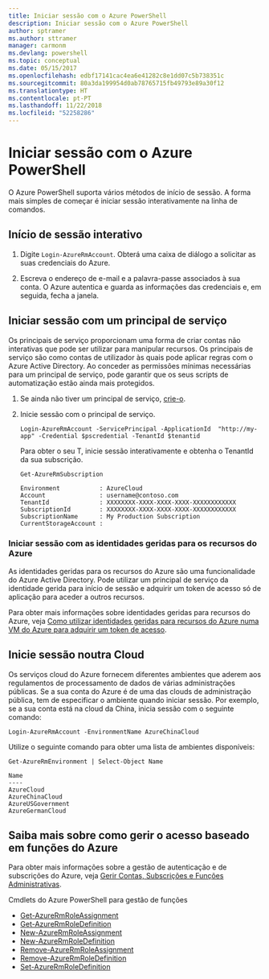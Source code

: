 ```yaml
---
title: Iniciar sessão com o Azure PowerShell
description: Iniciar sessão com o Azure PowerShell
author: sptramer
ms.author: sttramer
manager: carmonm
ms.devlang: powershell
ms.topic: conceptual
ms.date: 05/15/2017
ms.openlocfilehash: edbf17141cac4ea6e41282c8e1dd07c5b738351c
ms.sourcegitcommit: 80a3da199954d0ab78765715fb49793e89a30f12
ms.translationtype: HT
ms.contentlocale: pt-PT
ms.lasthandoff: 11/22/2018
ms.locfileid: "52258286"
---
```

# <a name="log-in-with-azure-powershell"></a>Iniciar sessão com o Azure PowerShell

O Azure PowerShell suporta vários métodos de início de sessão. A forma mais simples de começar é iniciar sessão interativamente na linha de comandos.

## <a name="interactive-log-in"></a>Início de sessão interativo

1. Digite `Login-AzureRmAccount`. Obterá uma caixa de diálogo a solicitar as suas credenciais do Azure.

2. Escreva o endereço de e-mail e a palavra-passe associados à sua conta. O Azure autentica e guarda as informações das credenciais e, em seguida, fecha a janela.

## <a name="log-in-with-a-service-principal"></a>Iniciar sessão com um principal de serviço

Os principais de serviço proporcionam uma forma de criar contas não interativas que pode ser utilizar para manipular recursos. Os principais de serviço são como contas de utilizador às quais pode aplicar regras com o Azure Active Directory. Ao conceder as permissões mínimas necessárias para um principal de serviço, pode garantir que os seus scripts de automatização estão ainda mais protegidos.

1. Se ainda não tiver um principal de serviço, [crie-o](create-azure-service-principal-azureps.md).

2. Inicie sessão com o principal de serviço.

    ```powershell-interactive
    Login-AzureRmAccount -ServicePrincipal -ApplicationId  "http://my-app" -Credential $pscredential -TenantId $tenantid
    ```

    Para obter o seu T, inicie sessão interativamente e obtenha o TenantId da sua subscrição.

    ```powershell-interactive
    Get-AzureRmSubscription
    ```

    ```output
    Environment           : AzureCloud
    Account               : username@contoso.com
    TenantId              : XXXXXXXX-XXXX-XXXX-XXXX-XXXXXXXXXXXX
    SubscriptionId        : XXXXXXXX-XXXX-XXXX-XXXX-XXXXXXXXXXXX
    SubscriptionName      : My Production Subscription
    CurrentStorageAccount :
    ```

### <a name="log-in-using-managed-identities-for-azure-resources"></a>Iniciar sessão com as identidades geridas para os recursos do Azure

As identidades geridas para os recursos do Azure são uma funcionalidade do Azure Active Directory. Pode utilizar um principal de serviço da identidade gerida para início de sessão e adquirir um token de acesso só de aplicação para aceder a outros recursos.

Para obter mais informações sobre identidades geridas para recursos do Azure, veja [Como utilizar identidades geridas para recursos do Azure numa VM do Azure para adquirir um token de acesso](/azure/active-directory/managed-identities-azure-resources/how-to-use-vm-token).

## <a name="log-in-to-another-cloud"></a>Inicie sessão noutra Cloud

Os serviços cloud do Azure fornecem diferentes ambientes que aderem aos regulamentos de processamento de dados de várias administrações públicas. Se a sua conta do Azure é de uma das clouds de administração pública, tem de especificar o ambiente quando iniciar sessão. Por exemplo, se a sua conta está na cloud da China, inicia sessão com o seguinte comando:

```powershell-interactive
Login-AzureRmAccount -EnvironmentName AzureChinaCloud
```

Utilize o seguinte comando para obter uma lista de ambientes disponíveis:

```powershell-interactive
Get-AzureRmEnvironment | Select-Object Name
```

```output
Name
----
AzureCloud
AzureChinaCloud
AzureUSGovernment
AzureGermanCloud
```

## <a name="learn-more-about-managing-azure-role-based-access"></a>Saiba mais sobre como gerir o acesso baseado em funções do Azure

Para obter mais informações sobre a gestão de autenticação e de subscrições do Azure, veja [Gerir Contas, Subscrições e Funções Administrativas](/azure/active-directory/role-based-access-control-configure).

Cmdlets do Azure PowerShell para gestão de funções

* [Get-AzureRmRoleAssignment](/powershell/module/AzureRM.Resources/Get-AzureRmRoleAssignment)
* [Get-AzureRmRoleDefinition](/powershell/module/AzureRM.Resources/Get-AzureRmRoleDefinition)
* [New-AzureRmRoleAssignment](/powershell/module/AzureRM.Resources/New-AzureRmRoleAssignment)
* [New-AzureRmRoleDefinition](/powershell/module/AzureRM.Resources/New-AzureRmRoleDefinition)
* [Remove-AzureRmRoleAssignment](/powershell/module/AzureRM.Resources/Remove-AzureRmRoleAssignment)
* [Remove-AzureRmRoleDefinition](/powershell/module/AzureRM.Resources/Remove-AzureRmRoleDefinition)
* [Set-AzureRmRoleDefinition](/powershell/moduel/AzureRM.Resources/Set-AzureRmRoleDefinition)
